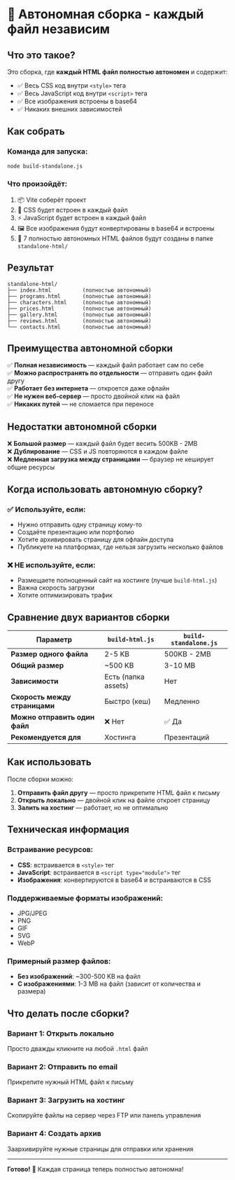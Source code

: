 # 🎯 Автономная сборка - каждый файл независим

## Что это такое?

Это сборка, где **каждый HTML файл полностью автономен** и содержит:
- ✅ Весь CSS код внутри `<style>` тега
- ✅ Весь JavaScript код внутри `<script>` тега  
- ✅ Все изображения встроены в base64
- ✅ Никаких внешних зависимостей

## Как собрать

### Команда для запуска:

```bash
node build-standalone.js
```

### Что произойдёт:

1. 📦 Vite соберёт проект
2. 🎨 CSS будет встроен в каждый файл
3. ⚡ JavaScript будет встроен в каждый файл
4. 🖼️ Все изображения будут конвертированы в base64 и встроены
5. 📄 7 полностью автономных HTML файлов будут созданы в папке `standalone-html/`

## Результат

```
standalone-html/
├── index.html          (полностью автономный)
├── programs.html       (полностью автономный)
├── characters.html     (полностью автономный)
├── prices.html         (полностью автономный)
├── gallery.html        (полностью автономный)
├── reviews.html        (полностью автономный)
└── contacts.html       (полностью автономный)
```

## Преимущества автономной сборки

✅ **Полная независимость** — каждый файл работает сам по себе  
✅ **Можно распространять по отдельности** — отправить один файл другу  
✅ **Работает без интернета** — откроется даже офлайн  
✅ **Не нужен веб-сервер** — просто двойной клик на файл  
✅ **Никаких путей** — не сломается при переносе

## Недостатки автономной сборки

❌ **Большой размер** — каждый файл будет весить 500KB - 2MB  
❌ **Дублирование** — CSS и JS повторяются в каждом файле  
❌ **Медленная загрузка между страницами** — браузер не кеширует общие ресурсы

## Когда использовать автономную сборку?

### ✅ Используйте, если:
- Нужно отправить одну страницу кому-то  
- Создаёте презентацию или портфолио
- Хотите архивировать страницу для офлайн доступа
- Публикуете на платформах, где нельзя загрузить несколько файлов

### ❌ НЕ используйте, если:
- Размещаете полноценный сайт на хостинге (лучше `build-html.js`)
- Важна скорость загрузки
- Хотите оптимизировать трафик

## Сравнение двух вариантов сборки

| Параметр | `build-html.js` | `build-standalone.js` |
|----------|-----------------|----------------------|
| **Размер одного файла** | 2-5 KB | 500KB - 2MB |
| **Общий размер** | ~500 KB | 3-10 MB |
| **Зависимости** | Есть (папка assets) | Нет |
| **Скорость между страницами** | Быстро (кеш) | Медленно |
| **Можно отправить один файл** | ❌ Нет | ✅ Да |
| **Рекомендуется для** | Хостинга | Презентаций |

## Как использовать

После сборки можно:

1. **Отправить файл другу** — просто прикрепите HTML файл к письму
2. **Открыть локально** — двойной клик на файле откроет страницу
3. **Залить на хостинг** — работает, но не оптимально

## Техническая информация

### Встраивание ресурсов:

- **CSS**: встраивается в `<style>` тег
- **JavaScript**: встраивается в `<script type="module">` тег  
- **Изображения**: конвертируются в base64 и встраиваются в CSS

### Поддерживаемые форматы изображений:

- JPG/JPEG
- PNG
- GIF
- SVG
- WebP

### Примерный размер файлов:

- **Без изображений**: ~300-500 KB на файл
- **С изображениями**: 1-3 MB на файл (зависит от количества и размера)

## Что делать после сборки?

### Вариант 1: Открыть локально
Просто дважды кликните на любой `.html` файл

### Вариант 2: Отправить по email
Прикрепите нужный HTML файл к письму

### Вариант 3: Загрузить на хостинг
Скопируйте файлы на сервер через FTP или панель управления

### Вариант 4: Создать архив
Заархивируйте нужные страницы для отправки или хранения

---

**Готово!** 🚀 Каждая страница теперь полностью автономна!
